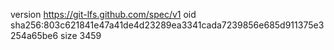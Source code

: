 version https://git-lfs.github.com/spec/v1
oid sha256:803c621841e47a41de4d23289ea3341cada7239856e685d911375e3254a65be6
size 3459
